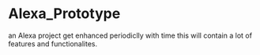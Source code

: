 # Alexa_Prototype
an Alexa project get enhanced periodiclly
with time this will contain a lot of features and functionalites.
